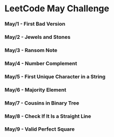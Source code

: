 # LeetCode May Challenge

### May/1 - First Bad Version
### May/2 - Jewels and Stones
### May/3 - Ransom Note
### May/4 - Number Complement
### May/5 - First Unique Character in a String
### May/6 - Majority Element
### May/7 - Cousins in Binary Tree
### May/8 - Check If It Is a Straight Line
### May/9 - Valid Perfect Square